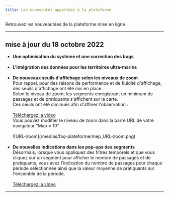 ```yaml
---
title: Les nouveautés apportées à la plateforme
---
```


Retrouvez les nouveautées de la plateforme mise en ligne

---
## mise à jour du 18 octobre 2022

<ul type="disc">
<li><b>Une optimisation du système et une correction des bugs</b></li>
<br>
<li><b>L'intégration des données pour les territoires ultra-marins</b></li>
<br>
<li><b>De nouveaux seuils d'affichage selon les niveaux de zoom</b></li>
Pour rappel, pour des raisons de performance et de fluidité d'affichage, des seuils d'affichage ont été mis en place. <br> 
Selon le niveau de zoom, les segments enregistrant un minimum de passages et de pratiquants s'affichent sur la carte. <br>
Ces seuils ont été diminués afin d'affiner l'observation : <br>
<br>
<a target="_blank" href="/medias/faq-plateforme/mep_Video-Zoom.wmv">Téléchargez la video</a>
<br> Vous pouvez modifier le niveau de zoom dans la barre URL de votre navigateur "Map = 10" <br>
<br>
![URL-zoom](/medias/faq-plateforme/mep_URL-zoom.png) <br>
<br>
<li><b>De nouvelles indications dans les pop-ups des segments</b></li> 
Désormais, lorsque vous appliquez des filtres temporels et que vous cliquez sur un segment pour afficher le nombre de passages et de pratiquants, vous avez l'indication du nombre de passages pour chaque période sélectionnée ainsi que la valeur moyenne de pratiquants sur l'ensemble de la période. <br>
<br>
<a target="_self" href="/medias/faq-plateforme/mep_Video-Pop-Up.wmv">Téléchargez la video</a>
</ul>

---
